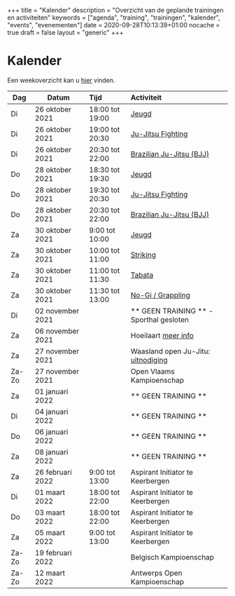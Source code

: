 +++
title = "Kalender"
description = "Overzicht van de geplande trainingen en activiteiten"
keywords = ["agenda", "training", "trainingen", "kalender", "events", "evenementen"]
date = 2020-09-28T10:13:39+01:00
nocache = true
draft = false
layout = "generic"
+++

# Kalender

Een weekoverzicht kan u [hier](/trainingen) vinden.
    
| Dag       |Datum                  |Tijd       | Activiteit                                                     |
| ----------|-----------------------|:----------|:---------------------------------------------------------------|
|Di         | 26 oktober 2021       |18:00 tot 19:00|[Jeugd](/jeugd)                                             |                        
|Di         | 26 oktober 2021       |19:00 tot 20:30|[Ju-Jitsu Fighting](/fighting)                              |                        
|Di         | 26 oktober 2021       |20:30 tot 22:00|[Brazilian Ju-Jitsu (BJJ)](/bjj)                            |                          
|Do         | 28 oktober 2021       |18:30 tot 19:30|[Jeugd](/jeugd)                                             |
|Do         | 28 oktober 2021       |19:30 tot 20:30|[Ju-Jitsu Fighting](/fighting)                              |                        
|Do         | 28 oktober 2021       |20:30 tot 22:00|[Brazilian Ju-Jitsu (BJJ)](/bjj)                            |
|Za         | 30 oktober 2021       |9:00  tot 10:00|[Jeugd](/jeugd)                                             |                           
|Za         | 30 oktober 2021       |10:00 tot 11:00|[Striking](/striking)                                       |             
|Za         | 30 oktober 2021       |11:00 tot 11:30|[Tabata](/tabata)                                           |                           
|Za         | 30 oktober 2021       |11:30 tot 13:00|[No-Gi / Grappling](/grappling)                             |
|Di         | 02 november 2021      |               | ** GEEN TRAINING ** - Sporthal gesloten                    | 
|Za         | 06 november 2021      |               | Hoeilaart [meer info](https://l.facebook.com/l.php?u=https%3A%2F%2Fwww.sportenopleiding.be%2Finschrijving%3Ffbclid%3DIwAR0Vr08H5Ybu8vAWD2ECG3FlLnQ3B_IImCFVL6meNmq_vLbJxKW9zb8t-4U%23%2Fact%2F1084&h=AT0pfCilRxXAQjqMcsXIaFLm6cCQ_zFmODFXxorxhXf8NuRt3czFofC-aaD8QsvzXsiRVel6GOTVwEsyTaFHQ_GQe_RtWtpdta6aRm2c8RMpWBC0fJ3L-sopqmQw-_GXi3MzaLMifw&__tn__=-UK-R&c[0]=AT3LWsNBdlc23xqA0V8_YFdpUBzhHIhheOL9QjU1fP9QOW0f4I3tz3LeAOV6_E9MERgMt1xdSUr_vMr6fE-aOvJkLo2_RQvnCygNyAYu1IL-7GRfudkOn1B-ODRZK5D5WoRLmLdvbHQMu-lXvFrHvVbuRMatSPr-n8AxkQ3UPh-o3Z33WwzoD-Flj_l10ksn2H7U)                             |
|Za         | 27 november 2021      |               | Waasland open Ju-Jitu: [uitnodiging](https://l.facebook.com/l.php?u=https%3A%2F%2Fdrive.google.com%2Ffile%2Fd%2F119AWprNwlq-MTZ9Q_xrtA5d9KJT-uT72%2Fview%3Fusp%3Dsharing%26fbclid%3DIwAR1sdfW74ZhT_oOMZjL4ehU0_9MK_a7OEWWO-CItMj52o0QV_gYf4ZPtyNY&h=AT3j5JyQSi4ws6Xw_2YbSGJMYnq1YNReJ14aH71DpInCkRx6mjUVjTXVIykB4tHzFcyM5N_AGnrvvyLWy6sJdPgmjbGx0xFZgOJZBOi3LjgR-lnZcw3ZY2FBgk6Sf5cSdknFfElcsw&__tn__=-UK-R&c[0]=AT0K5p5E_AUzdBRzqEB6hhr9byiwm2Z79RANqkREBIZnyE2QsWsQal9fOiS0d2ssrJhv_HF9Zcyjparep9CO1prs2JcjP4lkJXWORci200WK9rYIoW56Y9c8zXIxibuXOEknvrbi0VomOat_ukg4vyZKOTY)                             |
|Za-Zo      | 27 november 2021      |               | Open Vlaams Kampioenschap                                  |
|Za         | 01 januari 2022       |               | ** GEEN TRAINING **                                        |
|Di         | 04 januari 2022       |               | ** GEEN TRAINING **                                        |
|Do         | 06 januari 2022       |               | ** GEEN TRAINING **                                        |
|Za         | 08 januari 2022       |               | ** GEEN TRAINING **                                        |
|Za         | 26 februari 2022      |9:00 tot 13:00 | Aspirant Initiator te Keerbergen                           |
|Di         | 01 maart 2022         |18:00 tot 22:00| Aspirant Initiator te Keerbergen                           |
|Do         | 03 maart 2022         |18:00 tot 22:00| Aspirant Initiator te Keerbergen                           |
|Za         | 05 maart 2022         |9:00 tot 13:00 | Aspirant Initiator te Keerbergen                           |
|Za-Zo      | 19 februari 2022      |               | Belgisch Kampioenschap                                     |
|Za-Zo      | 12 maart 2022         |               | Antwerps Open Kampioenschap                                |